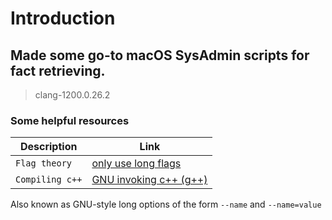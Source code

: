 # Introduction
## Made some go-to macOS SysAdmin scripts for fact retrieving.
> clang-1200.0.26.2
### Some helpful resources

| Description | Link |
| --- | --- |
| `Flag theory`            | [only use long flags](https://changelog.com/posts/use-long-flags-when-scripting)                  |
| `Compiling c++`          | [GNU invoking c++ (g++)](https://gcc.gnu.org/onlinedocs/gcc/Invoking-G_002b_002b.html)            |

Also known as GNU-style long options of the form `--name` and `--name=value`

